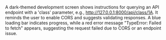 A dark-themed development screen shows instructions for querying an API endpoint with a 'class' parameter, e.g., http://127.0.0.1:8000/api/class/1A. It reminds the user to enable CORS and suggests validating responses. A blue loading bar indicates progress, while a red error message "TypeError: Failed to fetch" appears, suggesting the request failed due to CORS or an endpoint issue.